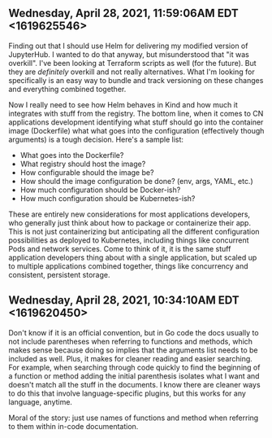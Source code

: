 ## Wednesday, April 28, 2021, 11:59:06AM EDT <1619625546>

Finding out that I should use Helm for delivering my modified version of
JupyterHub. I wanted to do that anyway, but misunderstood that "it was
overkill". I've been looking at Terraform scripts as well (for the
future). But they are *definitely* overkill and not really alternatives.
What I'm looking for specifically is an easy way to bundle and track
versioning on these changes and everything combined together.

Now I really need to see how Helm behaves in Kind and how much it
integrates with stuff from the registry. The bottom line, when it comes
to CN applications development identifying what stuff should
go into the container image (Dockerfile) what what goes into the
configuration (effectively though arguments) is a tough decision. Here's
a sample list:

* What goes into the Dockerfile?
* What registry should host the image?
* How configurable should the image be?
* How should the image configuration be done? (env, args, YAML, etc.)
* How much configuration should be Docker-ish?
* How much configuration should be Kubernetes-ish?

These are entirely new considerations for most applications developers,
who generally just think about how to package or containerize their app.
This is not just containerizing but anticipating all the different
configuration possibilities as deployed to Kubernetes, including things
like concurrent Pods and network services. Come to think of it, it is
the same stuff application developers thing about with a single
application, but scaled up to multiple applications combined together,
things like concurrency and consistent, persistent storage.

## Wednesday, April 28, 2021, 10:34:10AM EDT <1619620450>

Don't know if it is an official convention, but in Go code the docs
usually to not include parentheses when referring to functions and
methods, which makes sense because doing so implies that the arguments
list needs to be included as well. Plus, it makes for cleaner reading
and easier searching. For example, when searching through code quickly
to find the beginning of a function or method adding the initial
parenthesis isolates what I want and doesn't match all the stuff in the
documents. I know there are cleaner ways to do this that involve
language-specific plugins, but this works for any language, anytime.

Moral of the story: just use names of functions and method when
referring to them within in-code documentation.


